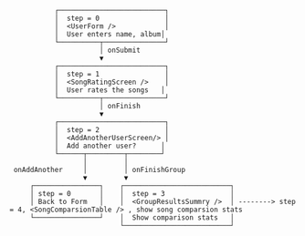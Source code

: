                ┌──────────────────────────┐
               │  step = 0                │
               │  <UserForm />            │
               │  User enters name, album│
               └──────────┬───────────────┘
                          │ onSubmit
                          ▼
               ┌──────────────────────────┐
               │  step = 1                │
               │  <SongRatingScreen />    │
               │  User rates the songs   │
               └──────────┬───────────────┘
                          │ onFinish
                          ▼
               ┌──────────────────────────┐
               │  step = 2                │
               │  <AddAnotherUserScreen/> │
               │  Add another user?      │
               └──────┬─────────┬────────┘
                      │         │
     onAddAnother     │         │ onFinishGroup
                      ▼         ▼
         ┌────────────────┐    ┌──────────────────────────┐            
         │ step = 0       │    │  step = 3                │
         │ Back to Form   │    │  <GroupResultsSummry />  │ --------> step = 4, <SongComparsionTable /> , show song comparsion stats
         └────────────────┘    │  Show comparison stats   │
                               └──────────────────────────┘
